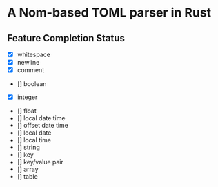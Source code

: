 # A Nom-based TOML parser in Rust

## Feature Completion Status

- [x] whitespace
- [x] newline
- [x] comment
- [] boolean
- [x] integer
- [] float
- [] local date time
- [] offset date time
- [] local date
- [] local time
- [] string
- [] key
- [] key/value pair
- [] array
- [] table
